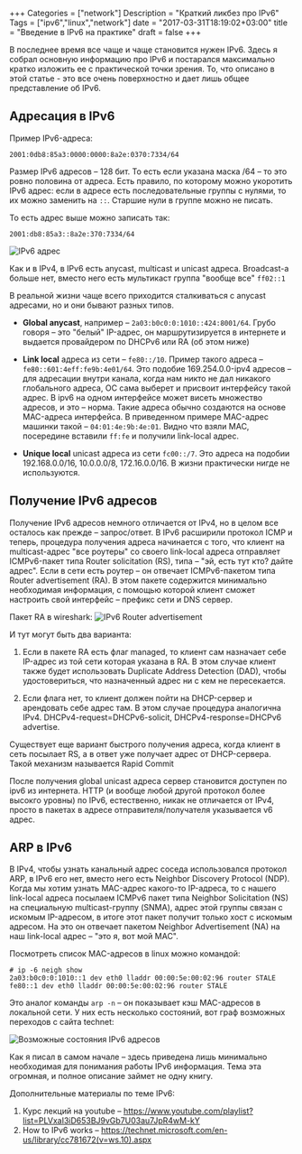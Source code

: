 +++
Categories = ["network"]
Description = "Краткий ликбез про IPv6"
Tags = ["ipv6","linux","network"]
date = "2017-03-31T18:19:02+03:00"
title = "Введение в IPv6 на практике"
draft = false
+++

В последнее время все чаще и чаще становится нужен IPv6. Здесь я собрал основную информацию про IPv6 и постарался максимально кратко изложить ее с практической точки зрения. То, что описано в этой статье - это все очень поверхностно и дает лишь общее представление об IPv6.

<!--more-->

## Адресация в IPv6

Пример IPv6-адреса:
```
2001:0db8:85a3:0000:0000:8a2e:0370:7334/64
```
Размер IPv6 адресов &ndash; 128 бит. То есть если указана маска /64 &ndash; то это ровно половина от адреса.
Есть правило, по которому можно укоротить IPv6 адрес: если в адресе есть последовательные группы с нулями, то их можно заменить на ```::```. Старшие нули в группе можно не писать.

То есть адрес выше можно записать так:
```
2001:db8:85a3::8a2e:370:7334/64
```

![IPv6 адрес](/img/ipv6addr.png)


Как и в IPv4, в IPv6 есть anycast, multicast и unicast адреса. Broadcast-а больше нет, вместо него есть мультикаст группа "вообще все" ```ff02::1```

В реальной жизни чаще всего приходится сталкиваться с anycast адресами, но и они бывают разных типов.

* __Global anycast__, например &ndash; ```2a03:b0c0:0:1010::424:8001/64```. Грубо говоря &ndash; это "белый" IP-адрес, он маршрутизируется в интернете и выдается провайдером по DHCPv6 или RA (об этом ниже)

* __Link local__ адреса из сети &ndash; ```fe80::/10```. Пример такого адреса &ndash; ```fe80::601:4eff:fe9b:4e01/64```. Это подобие 169.254.0.0-ipv4 адресов &ndash; для адресации внутри канала, когда нам никто не дал никакого глобального адреса, ОС сама выберет и присвоит интерфейсу такой адрес. В ipv6 на одном интерфейсе может висеть множество адресов, и это &ndash; норма. Такие адреса обычно создаются на основе MAC-адреса интерфейса. В приведенном примере MAC-адрес машинки такой &ndash; ```04:01:4e:9b:4e:01```. Видно что взяли MAC, посередине вставили ```ff:fe``` и получили link-local адрес.

* __Unique local__ unicast адреса из сети ```fc00::/7```. Это адреса на подобии 192.168.0.0/16, 10.0.0.0/8, 172.16.0.0/16. В жизни практически нигде не используются.

## Получение IPv6 адресов

Получение IPv6 адресов немного отличается от IPv4, но в целом все осталось как прежде &ndash; запрос/ответ. В IPv6 расширили протокол ICMP и теперь, процедура получения адреса начинается с того, что клиент на  multicast-адрес "все роутеры" со своего link-local адреса отправляет ICMPv6-пакет типа Router solicitation (RS), типа &ndash; "эй, есть тут кто? дайте адрес". Если в сети есть роутер &ndash; он отвечает ICMPv6-пакетом типа Router advertisement (RA). В этом пакете содержится минимально необходимая информация, с помощью которой клиент сможет настроить свой интерфейс &ndash; префикс сети и DNS сервер. 

Пакет RA в wireshark:
![IPv6 Router advertisement](/img/ipv6_ra.png)

И тут могут быть два варианта:

1. Если в пакете RA есть флаг managed, то клиент сам назначает себе IP-адрес из той сети которая указана в RA. В этом случае клиент также будет использовать Duplicate Address Detection (DAD), чтобы удостовериться, что назначенный адрес ни с кем не пересекается.

2. Если флага нет, то клиент должен пойти на DHCP-сервер и арендовать себе адрес там. В этом случае процедура аналогична IPv4. DHCPv4-request=DHCPv6-solicit, DHCPv4-response=DHCPv6 advertise.

Существует еще вариант быстрого получения адреса, когда клиент в сеть посылает RS, а в ответ уже получает адрес от DHCP-сервера. Такой механизм называется Rapid Commit

После получения global unicast адреса сервер становится доступен по ipv6 из интернета. HTTP (и вообще любой другой протокол более высокго уровны) по IPv6, естественно, никак не отличается от IPv4, просто в пакетах в адресе отправителя/получателя указывается v6 адрес.

## ARP в IPv6

В IPv4, чтобы узнать канальный адрес соседа использовался протокол ARP, в IPv6 его нет, вместо него есть Neighbor Discovery Protocol (NDP). 
Когда мы хотим узнать MAC-адрес какого-то IP-адреса, то с нашего link-local адреса посылаем ICMPv6 пакет типа Neighbor Solicitation (NS) на специальную multicast-группу (SNMA), адрес этой группы связан с искомым IP-адресом, в итоге этот пакет получит только хост с искомым адресом. На это он отвечает пакетом Neighbor Advertisement (NA) на наш link-local адрес &ndash; "это я, вот мой MAC".

Посмотреть список MAC-адресов в linux можно командой:
```
# ip -6 neigh show
2a03:b0c0:0:1010::1 dev eth0 lladdr 00:00:5e:00:02:96 router STALE
fe80::1 dev eth0 lladdr 00:00:5e:00:02:96 router STALE
```
Это аналог команды ```arp -n``` &ndash; он показывает кэш MAC-адресов в локальной сети. У них есть несколько состояний, вот граф возможных переходов с сайта technet:

![Возможные состояния IPv6 адресов](/img/ipv6_state.gif)

Как я писал в самом начале &ndash; здесь приведена лишь минимально необходимая для понимания работы IPv6 информация. Тема эта огромная, и полное описание займет не одну книгу.

Дополнительные материалы по теме IPv6:

1. Курс лекций на youtube &ndash; https://www.youtube.com/playlist?list=PLVxaI3iD653BJ9vGb7U03au7JpR4wM-kY
2. How to IPv6 works &ndash; https://technet.microsoft.com/en-us/library/cc781672(v=ws.10).aspx 